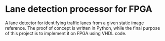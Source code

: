 # Lane detection processor for FPGA
A lane detector for identifying traffic lanes from a given static image reference. The proof of concept is written in Python, while the final purpose of this project is to implement it on FPGA using VHDL code.
